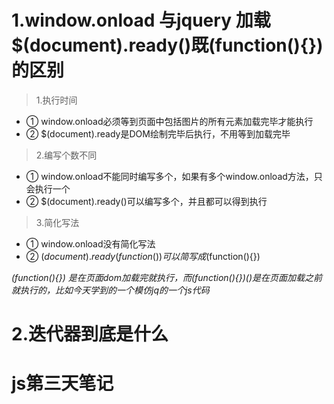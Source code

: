 # 1.window.onload 与jquery 加载$(document).ready()既(function(){})的区别

>1.执行时间
* ① window.onload必须等到页面中包括图片的所有元素加载完毕才能执行
* ② $(document).ready是DOM绘制完毕后执行，不用等到加载完毕

>2.编写个数不同
* ① window.onload不能同时编写多个，如果有多个window.onload方法，只会执行一个
* ② $(document).ready()可以编写多个，并且都可以得到执行

>3.简化写法

* ① window.onload没有简化写法
* ② $(document).ready(function(){})可以简写成$(function(){})

*(function(){}) 是在页面dom加载完就执行，而(function(){})()是在页面加载之前就执行的，比如今天学到的一个模仿jq的一个js代码*

# 2.迭代器到底是什么



# js第三天笔记

